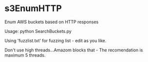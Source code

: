 # s3EnumHTTP
Enum AWS buckets based on HTTP responses

Usage: python SearchBuckets.py <company name> <threads>
 
Using 'fuzzlist.txt' for fuzzing list - edit as you like.

Don't use high threads...Amazom blocks that - The recomendation is maximum 5 threads.
 
